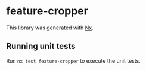 # feature-cropper

This library was generated with [Nx](https://nx.dev).

## Running unit tests

Run `nx test feature-cropper` to execute the unit tests.
